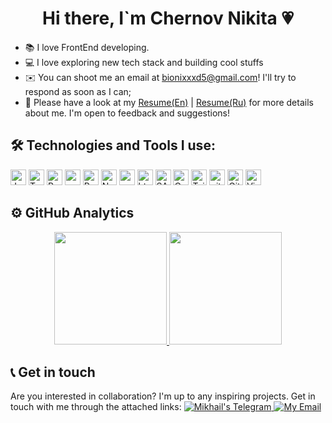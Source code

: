 <h1 align="center">Hi there, I`m Chernov Nikita 💗</h1>

- 📚 I love FrontEnd developing.
- 💻 I love exploring new tech stack and building cool stuffs
- ✉️ You can shoot me an email at bionixxxd5@gmail.com! I'll try to respond as soon as I can;
- 📄 Please have a look at my [Resume(En)](https://drive.google.com/file/d/1WQ-SHH4kJgFPMzZmBR9Pnm4n1ovaillh/view?usp=sharing) | [Resume(Ru)](https://drive.google.com/file/d/1YIxE7WY8HkdrvC2De0L0dVrEMusFWp13/view?usp=share_link) for more details about me. I'm open to feedback and suggestions!

## 🛠️ Technologies and Tools I use:

<img alt="Javascript" src="https://img.shields.io/badge/JavaScript-323330?style=for-the-badge&logo=javascript&logoColor=F7DF1E"  height="25px"/>
<img alt="Typescript" src="https://img.shields.io/badge/typescript-%23007ACC.svg?style=for-the-badge&logo=typescript&logoColor=white"  height="25px"/>
<img alt="React" src="https://img.shields.io/badge/React-20232A?style=for-the-badge&logo=react&logoColor=61DAFB" height="25px"/>
<img alt="redux" src="https://img.shields.io/badge/-Redux-764ABC?style=flat-square&logo=redux&logoColor=white" height="25px"/>
<img alt="React Router" src="https://img.shields.io/badge/React_Router-CA4245?style=for-the-badge&logo=react-router&logoColor=white" height="25px">
<img alt="NextJs" src="https://img.shields.io/badge/Next-black?style=for-the-badge&logo=next.js&logoColor=white" height="25px"/>
<img alt="npm" src="https://img.shields.io/badge/NPM-%23000000.svg?style=for-the-badge&logo=npm&logoColor=white" height="25px"/>
<img alt="html5" src="https://img.shields.io/badge/HTML5-E34F26?style=for-the-badge&logo=html5&logoColor=white" height="25px"/>
<img alt="SASS" src="https://img.shields.io/badge/CSS3-1572B6?style=for-the-badge&logo=css3&logoColor=white" height="25px"/>
<img alt="Css3" src="https://img.shields.io/badge/SASS-hotpink.svg?style=for-the-badge&logo=SASS&logoColor=white" height="25px"/>
<img alt="Tailwidcss" src="https://img.shields.io/badge/Tailwind_CSS-38B2AC?style=for-the-badge&logo=tailwind-css&logoColor=white" height="25px"/>
<img alt="git" src="https://img.shields.io/badge/-Git-F05032?style=flat-square&logo=git&logoColor=white" height="25px"/>
<img alt="GitHub" src="https://img.shields.io/badge/github-%23121011.svg?style=for-the-badge&logo=github&logoColor=white" height="25px"/>
<img alt="VisualStudioCode" src="https://img.shields.io/badge/Visual%20Studio%20Code-0078d7.svg?style=for-the-badge&logo=visual-studio-code&logoColor=whitee" height="25px"/>

## ⚙️ GitHub Analytics

<p align="center">
<a href="https://github.com/Whyareyouu">
  <img height="180em" src="https://github-readme-stats-eight-theta.vercel.app/api?username=Whyareyouu&show_icons=true&theme=algolia&include_all_commits=true&count_private=true"/>
  <img height="180em" src="https://github-readme-stats-eight-theta.vercel.app/api/top-langs/?username=Whyareyouu&layout=compact&langs_count=8&theme=algolia"/>
</a>
</p>

## 📞 Get in touch

Are you interested in collaboration? I'm up to any inspiring projects. Get in touch with me through the attached links:
<a href="https://t.me/whyareyou112">
<img alt="Mikhail's Telegram" src="https://img.shields.io/badge/-Telegram-1A4730?style=flat-square&logo=Telegram&logoColor=white" />
</a>
<a href="mailto:bionixxxd5@gmail.com">
<img alt="My Email" src="https://img.shields.io/badge/-E--mail-1A4730?style=flat-square&logo=Gmail&logoColor=white" />
</a>
